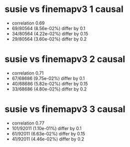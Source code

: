 # susie vs finemapv3  1 causal

- correlation 0.69
- 69/80564 (8.56e-02%) differ by 0.1
- 34/80564 (4.22e-02%) differ by 0.15
- 29/80564 (3.60e-02%) differ by 0.2


# susie vs finemapv3  2 causal

- correlation 0.71
- 67/68686 (9.75e-02%) differ by 0.1
- 40/68686 (5.82e-02%) differ by 0.15
- 33/68686 (4.80e-02%) differ by 0.2


# susie vs finemapv3  3 causal

- correlation 0.77
- 101/92011 (1.10e-01%) differ by 0.1
- 61/92011 (6.63e-02%) differ by 0.15
- 41/92011 (4.46e-02%) differ by 0.2


